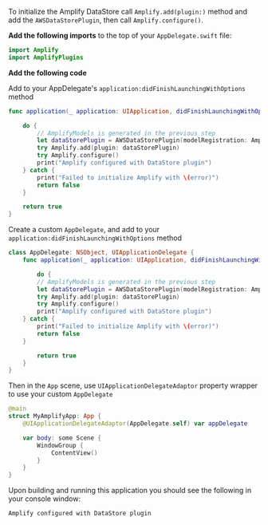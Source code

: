 To initialize the Amplify DataStore call `Amplify.add(plugin:)` method and add the `AWSDataStorePlugin`, then call `Amplify.configure()`.

**Add the following imports** to the top of your `AppDelegate.swift` file:

```swift
import Amplify
import AmplifyPlugins
```

**Add the following code** 

<amplify-block-switcher>

<amplify-block name="UIKit AppDelegate">

Add to your AppDelegate's `application:didFinishLaunchingWithOptions` method

```swift
func application(_ application: UIApplication, didFinishLaunchingWithOptions launchOptions: [UIApplication.LaunchOptionsKey: Any]?) -> Bool {

    do {
        // AmplifyModels is generated in the previous step
        let dataStorePlugin = AWSDataStorePlugin(modelRegistration: AmplifyModels())
        try Amplify.add(plugin: dataStorePlugin)
        try Amplify.configure()
        print("Amplify configured with DataStore plugin")
    } catch {
        print("Failed to initialize Amplify with \(error)")
        return false
    }

    return true
}
```

</amplify-block>

<amplify-block name="SwiftUI App">

Create a custom `AppDelegate`, and add to your `application:didFinishLaunchingWithOptions` method
```swift
class AppDelegate: NSObject, UIApplicationDelegate {
    func application(_ application: UIApplication, didFinishLaunchingWithOptions launchOptions: [UIApplication.LaunchOptionsKey: Any]?) -> Bool {

        do {
        // AmplifyModels is generated in the previous step
        let dataStorePlugin = AWSDataStorePlugin(modelRegistration: AmplifyModels())
        try Amplify.add(plugin: dataStorePlugin)
        try Amplify.configure()
        print("Amplify configured with DataStore plugin")
    } catch {
        print("Failed to initialize Amplify with \(error)")
        return false
    }

        return true
    }
}
```

Then in the `App` scene, use `UIApplicationDelegateAdaptor` property wrapper to use your custom `AppDelegate`
```swift
@main
struct MyAmplifyApp: App {
    @UIApplicationDelegateAdaptor(AppDelegate.self) var appDelegate

    var body: some Scene {
        WindowGroup {
            ContentView()
        }
    }
}
```

</amplify-block>

</amplify-block-switcher>
Upon building and running this application you should see the following in your console window:

```console
Amplify configured with DataStore plugin
```
